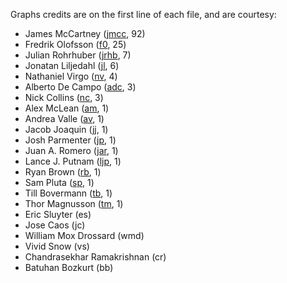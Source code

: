 Graphs credits are on the first line of each file, and are courtesy:

- James McCartney ([jmcc][jmcc], 92)
- Fredrik Olofsson ([f0][f0], 25)
- Julian Rohrhuber ([jrhb][jrhb], 7)
- Jonatan Liljedahl ([jl][jl], 6)
- Nathaniel Virgo ([nv][nv], 4)
- Alberto De Campo ([adc][adc], 3)
- Nick Collins ([nc][nc], 3)
- Alex McLean ([am][am], 1)
- Andrea Valle ([av][av], 1)
- Jacob Joaquin ([jj][jj], 1)
- Josh Parmenter ([jp][jp], 1)
- Juan A. Romero ([jar][jar], 1)
- Lance J. Putnam ([ljp][ljp], 1)
- Ryan Brown ([rb][rb], 1)
- Sam Pluta ([sp][sp], 1)
- Till Bovermann ([tb][tb], 1)
- Thor Magnusson ([tm][tm], 1)
- Eric Sluyter (es)
- Jose Caos (jc)
- William Mox Drossard (wmd)
- Vivid Snow (vs)
- Chandrasekhar Ramakrishnan (cr)
- Batuhan Bozkurt (bb)

[adc]: http://medienhaus.udk-berlin.de/pages/Dr._Alberto_De_Campo
[am]: http://yaxu.org/
[av]: http://www.fonurgia.unito.it/
[f0]: http://fredrikolofsson.com/
[jar]: http://rukano.de/
[jj]: http://codehop.com/
[jl]: http://kymatica.com/
[jmcc]: http://audiosynth.com/
[jp]: http://www.realizedsound.net/josh/
[jrhb]: http://musikundmedien.net/index.php?id=454&L=1
[ljp]: http://www.mat.ucsb.edu/l.putnam/
[nc]: http://www.sussex.ac.uk/Users/nc81/
[nv]: http://nathanielvirgo.com/
[rb]: http://www.wabdo.com/
[sp]: http://www.sampluta.com/
[tb]: http://www.lfsaw.de/
[tm]: http://www.sussex.ac.uk/Users/thm21/
